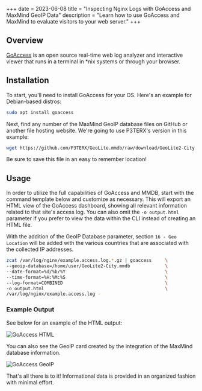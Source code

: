 +++
date = 2023-06-08
title = "Inspecting Nginx Logs with GoAccess and MaxMind GeoIP Data"
description = "Learn how to use GoAccess and MaxMind to evaluate visitors to your web server."
+++

## Overview

[GoAccess](https://goaccess.io/) is an open source real-time web log
analyzer and interactive viewer that runs in a terminal in \*nix systems
or through your browser.

## Installation

To start, you'll need to install GoAccess for your OS. Here's an
example for Debian-based distros:

```sh
sudo apt install goaccess
```

Next, find any number of the MaxMind GeoIP database files on GitHub or
another file hosting website. We're going to use P3TERX's version in
this example:

```sh
wget https://github.com/P3TERX/GeoLite.mmdb/raw/download/GeoLite2-City.mmdb
```

Be sure to save this file in an easy to remember location!

## Usage

In order to utilize the full capabilities of GoAccess and MMDB, start
with the command template below and customize as necessary. This will
export an HTML view of the GoAccess dashboard, showing all relevant
information related to that site's access log. You can also omit the
`-o output.html` parameter if you prefer to view the data
within the CLI instead of creating an HTML file.

With the addition of the GeoIP Database parameter, section
`16 - Geo Location` will be added with the various countries
that are associated with the collected IP addresses.

```sh
zcat /var/log/nginx/example.access.log.*.gz | goaccess     \
--geoip-database=/home/user/GeoLite2-City.mmdb             \
--date-format=%d/%b/%Y                                     \
--time-format=%H:%M:%S                                     \
--log-format=COMBINED                                      \
-o output.html                                             \
/var/log/nginx/example.access.log -
```

### Example Output

See below for an example of the HTML output:

![GoAccess
HTML](https://img.cleberg.net/blog/20230608-goaccess/goaccess-dashboard.png)

You can also see the GeoIP card created by the integration of the
MaxMind database information.

![GoAccess
GeoIP](https://img.cleberg.net/blog/20230608-goaccess/goaccess-geoip.png)

That's all there is to it! Informational data is provided in an
organized fashion with minimal effort.
